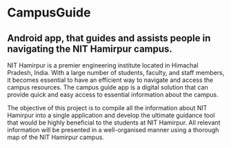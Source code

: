 # CampusGuide
## Android app, that guides and assists people in navigating the NIT Hamirpur campus.

NIT Hamirpur is a premier engineering institute located in Himachal Pradesh, India. With a large number of students, faculty, and staff members, it becomes essential to have an efficient way to navigate and access the campus resources. The campus guide app is a digital solution that can provide quick and easy access to essential information about the campus.

The objective of this project is to compile all the information about NIT Hamirpur into a single application and develop the ultimate guidance tool that would be highly beneficial to the students at NIT Hamirpur. All relevant information will be presented in a well-organised manner using a thorough map of the NIT Hamirpur campus.
